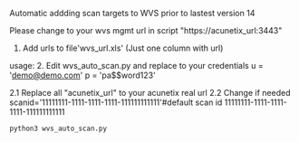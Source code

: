 Automatic addding scan targets to WVS prior to lastest version 14

Please change to your wvs mgmt url in script "https://acunetix_url:3443"

1. Add urls to file'wvs_url.xls'
(Just one column with url)

usage:
2. Edit wvs_auto_scan.py and replace to your credentials
u = 'demo@demo.com'
p = 'pa$$word123'

2.1 Replace all "acunetix_url" to your acunetix real url
2.2 Change if needed
scanid='11111111-1111-1111-1111-111111111111'#default scan id   11111111-1111-1111-1111-111111111111

```python3 wvs_auto_scan.py```
